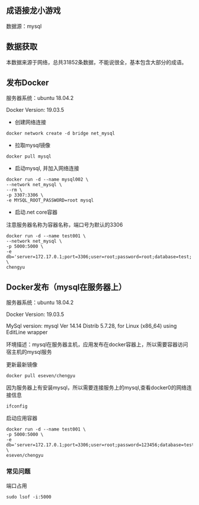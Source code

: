 ## 成语接龙小游戏

数据源：mysql

## 数据获取

本数据来源于网络，总共31852条数据，不能说很全，基本包含大部分的成语。

## 发布Docker

服务器系统：ubuntu 18.04.2

Docker Version: 19.03.5

* 创建网络连接

```
docker network create -d bridge net_mysql
```

* 拉取mysql镜像

```
docker pull mysql
```

* 启动mysql, 并加入网络连接

```
docker run -d --name mysql002 \
--network net_mysql \
--rm \
-p 3307:3306 \
-e MYSQL_ROOT_PASSWORD=root mysql
```

* 启动.net core容器

注意服务器名称为容器名称，端口号为默认的3306

```
docker run -d --name test001 \
--network net_mysql \
-p 5000:5000 \
-e db='server=172.17.0.1;port=3306;user=root;password=root;database=test;' \
chengyu
```

## Docker发布（mysql在服务器上）

服务器系统：ubuntu 18.04.2

Docker Version: 19.03.5

MySql version: mysql  Ver 14.14 Distrib 5.7.28, for Linux (x86_64) using  EditLine wrapper


环境描述：mysql在服务器主机，应用发布在docker容器上，所以需要容器访问宿主机的mysql服务

更新最新镜像

```
docker pull eseven/chengyu
```

因为服务器上有安装mysql，所以需要连接服务上的mysql,查看docker0的网络连接信息

```
ifconfig
```

启动应用容器

```
docker run -d --name test001 \
-p 5000:5000 \
-e db='server=172.17.0.1;port=3306;user=root;password=123456;database=test;' \
eseven/chengyu
```

### 常见问题

端口占用
```
sudo lsof -i:5000
```


